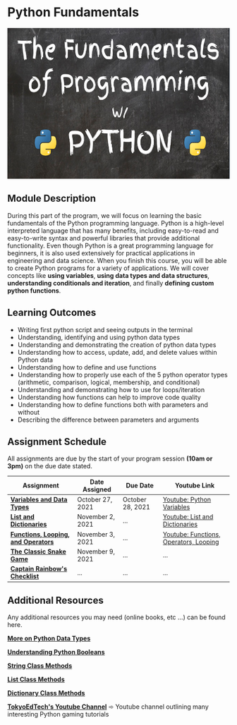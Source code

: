 # Python Fundamentals

<img alt="Intro to Python" src="../images/python.png" height="342px" width="100%">

## Module Description

During this part of the program, we will focus on learning the basic fundamentals of the Python programming language. Python is a high-level interpreted language that has many benefits, including easy-to-read and easy-to-write syntax and powerful libraries that provide additional functionality. Even though Python is a great programming language for beginners, it is also used extensively for practical applications in engineering and data science. When you finish this course, you will be able to create Python programs for a variety of applications. We will cover concepts like **using variables**, **using data types and data structures**, **understanding conditionals and iteration**, and finally **defining custom python functions**.  

## Learning Outcomes

* Writing first python script and seeing outputs in the terminal
* Understanding, identifying and using python data types
* Understanding and demonstrating the creation of python data types
* Understanding how to access, update, add, and delete values within Python data
* Understanding how to define and use functions
* Understanding how to properly use each of the 5 python operator types (arithmetic, comparison, logical, membership, and conditional)
* Understanding and demonstrating how to use for loops/iteration
* Understanding how functions can help to improve code quality
* Understanding how to define functions both with parameters and without
* Describing the difference between parameters and arguments

## Assignment Schedule

All assignments are due by the start of your program session **(10am or 3pm)**  on the due date stated.

Assignment | Date Assigned | Due Date | Youtube Link
---------- | ------------- | -------- | ------------
**[Variables and Data Types](https://docs.google.com/document/d/1hgoP1zJ285bm4w2AGB4I2_3M65N0eFKJmf4Gr6VOpwg/edit?usp=sharing)** | October 27, 2021 | October 28, 2021 | [Youtube: Python Variables](https://youtu.be/DFOY6m-4HUI)
**[List and Dictionaries](https://docs.google.com/document/d/1mBAMCttdltl9-f7dTw0D_RFEnUlEet5j6apmyUyO7XI/edit?usp=sharing)** | November 2, 2021 | ... | [Youtube: List and Dictionaries](https://youtu.be/V4_nHbjUywk)
**[Functions, Looping, and Operators](https://docs.google.com/document/d/1ascyfxFCyyPjA9VTHIlto-Ziquq9Zhj8hM-b9j6HTAY/edit?usp=sharing)** | November 3, 2021 | ... | [Youtube: Functions, Operators, Looping](https://www.youtube.com/watch?v=IdmFtNXqCIk)
**[The Classic Snake Game](https://docs.google.com/document/d/1y1lupKRTKi6RypGR_S7xDvjD1JNbs9_QMNm8gp3N39E/edit?usp=sharing)** | November 9, 2021 | ... | ...
**[Captain Rainbow's Checklist](https://docs.google.com/document/d/1j6QglX9jIp7WoE84mjZDPiSngCTb5yr9u2Hk7qG6h3w/edit?usp=sharing)** | ... | ... | ...

## Additional Resources

Any additional resources you may need (online books, etc ...) can be found here.

**[More on Python Data Types](https://www.geeksforgeeks.org/python-data-types/#Sequence)**

**[Understanding Python Booleans](https://www.digitalocean.com/community/tutorials/understanding-boolean-logic-in-python-3)**

**[String Class Methods](https://www.programiz.com/python-programming/methods/string)**

**[List Class Methods](https://www.programiz.com/python-programming/methods/list)**

**[Dictionary Class Methods](https://www.programiz.com/python-programming/methods/dictionary)**

**[TokyoEdTech's Youtube Channel](https://www.youtube.com/channel/UC2vm-0XX5RkWCXWwtBZGOXg)** ➾ Youtube channel outlining many interesting Python gaming tutorials

